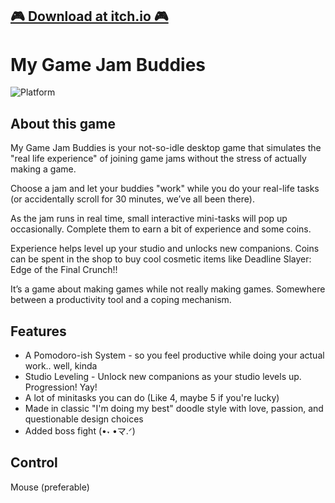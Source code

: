 ## [🎮 Download at itch.io 🎮](https://adioncode.itch.io/my-game-jam-buddies)

# My Game Jam Buddies

![Platform](https://img.shields.io/badge/Platform-Windows%20Only-blue)

## About this game

My Game Jam Buddies is your not-so-idle desktop game that simulates the "real life experience" of joining game jams without the stress of actually making a game.

Choose a jam and let your buddies "work" while you do your real-life tasks (or accidentally scroll for 30 minutes, we’ve all been there).

As the jam runs in real time, small interactive mini-tasks will pop up occasionally. Complete them to earn a bit of experience and some coins.

Experience helps level up your studio and unlocks new companions. Coins can be spent in the shop to buy cool cosmetic items like Deadline Slayer: Edge of the Final Crunch!!

It’s a game about making games while not really making games. Somewhere between a productivity tool and a coping mechanism.

## Features

* A Pomodoro-ish System - so you feel productive while doing your actual work.. well, kinda
* Studio Leveling - Unlock new companions as your studio levels up. Progression! Yay!
* A lot of minitasks you can do (Like 4, maybe 5 if you're lucky)
* Made in classic "I'm doing my best" doodle style with love, passion, and questionable design choices
* Added boss fight (•˕ •マ.ᐟ)

## Control

Mouse (preferable)
